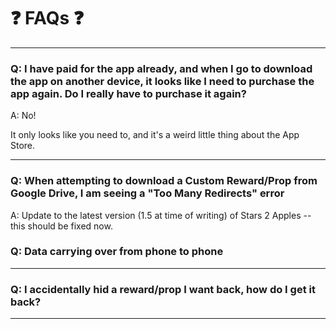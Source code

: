 # ❓ FAQs ❓

***

### Q: I have paid for the app already, and when I go to download the app on another device, it looks like I need to purchase the app again. Do I really have to purchase it again?

A: No!

It only looks like you need to, and it's a weird little thing about the App Store.

***

### Q: When attempting to download a Custom Reward/Prop from Google Drive, I am seeing a "Too Many Redirects" error

A: Update to the latest version (1.5 at time of writing) of Stars 2 Apples -- this should be fixed now.

### Q: Data carrying over from phone to phone

***

### Q: I accidentally hid a reward/prop I want back, how do I get it back?

***
